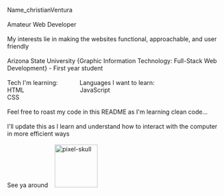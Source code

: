 Name_christianVentura
<br>
<br>
Amateur Web Developer
<br>
<br>
My interests lie in making the websites functional, approachable, and user friendly
<br>
<br>
Arizona State University {Graphic Information Technology: Full-Stack Web Development} - First year student
<br>
<br>
Tech I'm learning:&nbsp;&nbsp;&nbsp;&nbsp;&nbsp;&nbsp;&nbsp;&nbsp;&nbsp;&nbsp;&nbsp;&nbsp;          Languages I want to learn:
<br>
HTML&nbsp;&nbsp;&nbsp;&nbsp;&nbsp;&nbsp;&nbsp;&nbsp;&nbsp;&nbsp;&nbsp;&nbsp;&nbsp;&nbsp;&nbsp;&nbsp;&nbsp;&nbsp;&nbsp;&nbsp;&nbsp;&nbsp;&nbsp;&nbsp;&nbsp;&nbsp;&nbsp;&nbsp;&nbsp;&nbsp;&nbsp;&nbsp;&nbsp;JavaScript
<br>
  CSS
  <br>
  <br>
  Feel free to roast my code in this README as I'm learning clean code...
  <br>
  <br>
  I'll update this as I learn and understand how to interact with the computer in more efficient ways
  <br>
  <br>
  See ya around&nbsp;&nbsp;&nbsp;&nbsp;<img src="https://github.com/user-attachments/assets/506f97ea-7ff9-43a0-a2de-3ad784c16f81" alt="pixel-skull" height="100px" width="100px">





<!--
**mENIKMADI/mENIKMADI** is a ✨ _special_ ✨ repository because its `README.md` (this file) appears on your GitHub profile.

Here are some ideas to get you started:

- 🔭 I’m currently working on ...
- 🌱 I’m currently learning ...
- 👯 I’m looking to collaborate on ...
- 🤔 I’m looking for help with ...
- 💬 Ask me about ...
- 📫 How to reach me: ...
- 😄 Pronouns: ...
- ⚡ Fun fact: ...
-->
